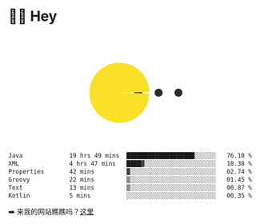 
# 👋🏻 Hey
<div align="center">
	<br>
	<img src="https://raw.githubusercontent.com/Aniket965/Aniket965/master/pacman.svg?sanitize=true" width="200" height="200">
	<br>
</div>

<!--START_SECTION:waka-->

```text
Java             19 hrs 49 mins  ███████████████████░░░░░░   76.10 %
XML              4 hrs 47 mins   ████▓░░░░░░░░░░░░░░░░░░░░   18.38 %
Properties       42 mins         ▓░░░░░░░░░░░░░░░░░░░░░░░░   02.74 %
Groovy           22 mins         ▒░░░░░░░░░░░░░░░░░░░░░░░░   01.45 %
Text             13 mins         ▒░░░░░░░░░░░░░░░░░░░░░░░░   00.87 %
Kotlin           5 mins          ░░░░░░░░░░░░░░░░░░░░░░░░░   00.35 %
```

<!--END_SECTION:waka-->

 ➡️  来我的网站瞧瞧吗？[这里](https://www.shaolongfei.com)
